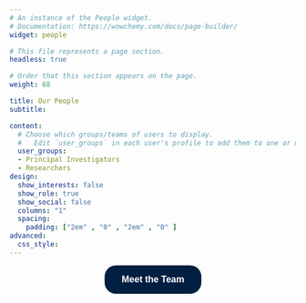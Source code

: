 ```yaml
---
# An instance of the People widget.
# Documentation: https://wowchemy.com/docs/page-builder/
widget: people

# This file represents a page section.
headless: true

# Order that this section appears on the page.
weight: 68

title: Our People
subtitle:

content:
  # Choose which groups/teams of users to display.
  #   Edit `user_groups` in each user's profile to add them to one or more of these groups.
  user_groups:
  - Principal Investigators
  - Researchers
design:
  show_interests: false
  show_role: true
  show_social: false 
  columns: "1"
  spacing:
    padding: ["2em" , "0" , "2em" , "0" ]
advanced:
  css_style: 
---
```


<div style="display: flex; justify-content: center;">
<a style="display: block; height: 50px; width: 170px; background: #011F41; color: #ffffff; text-align: center; font-weight: bold; font-size:12pt; line-height: 50px; font-family: Arial; border-radius: 20px; text-decoration: none;" href="/people">Meet the Team</a></div>


